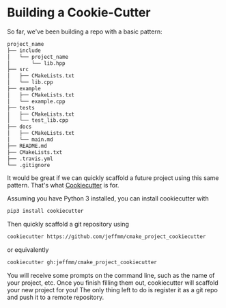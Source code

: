 # Building a Cookie-Cutter

So far, we've been building a repo with a basic pattern:

```bash
project_name
├── include
│   └── project_name
│       └── lib.hpp
├── src
│   ├── CMakeLists.txt
│   └── lib.cpp
├── example
│   ├── CMakeLists.txt
│   └── example.cpp
├── tests
│   ├── CMakeLists.txt
│   └── test_lib.cpp
├── docs
│   ├── CMakeLists.txt
│   └── main.md
├── README.md
├── CMakeLists.txt
├── .travis.yml
└── .gitignore
```

It would be great if we can quickly scaffold a future project using this same pattern. That's what [Cookiecutter](https://github.com/audreyr/cookiecutter) is for.

Assuming you have Python 3 installed, you can install cookiecutter with

```bash
pip3 install cookiecutter
```

Then quickly scaffold a git repository using

```bash
cookiecutter https://github.com/jeffmm/cmake_project_cookiecutter
```

or equivalently

```bash
cookiecutter gh:jeffmm/cmake_project_cookiecutter
```

You will receive some prompts on the command line, such as the name of your project, etc. Once you finish filling them out, cookiecutter will scaffold your new project for you! The only thing left to do is register it as a git repo and push it to a remote repository.
